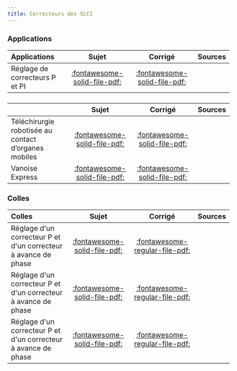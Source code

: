 ```yaml
---
title: Correcteurs des SLCI 
---
```


### Applications 
 
| Applications | Sujet | Corrigé | Sources  | 
| :-------------- | :---: | :-----: | :------: | 
| Réglage de correcteurs P et PI | [:fontawesome-solid-file-pdf:](http://xpessoles-cpge.fr/pdf/Cy_03_01_Activation_01_P_PI_Sujet.pdf) | [:fontawesome-solid-file-pdf:](http://xpessoles-cpge.fr/pdf/Cy_03_01_Activation_01_P_PI_Corrige.pdf) | 
###  
 
|  | Sujet | Corrigé | Sources  | 
| :-------------- | :---: | :-----: | :------: | 
| Téléchirurgie robotisée au contact d’organes mobiles | [:fontawesome-solid-file-pdf:](http://xpessoles-cpge.fr/pdf/Cy_03_01_TD_Synthese_01_Hoeken_Sujet.pdf) | [:fontawesome-solid-file-pdf:](http://xpessoles-cpge.fr/pdf/Cy_03_01_TD_Synthese_01_Hoeken_Corrige.pdf) | 
| Vanoise Express | [:fontawesome-solid-file-pdf:](http://xpessoles-cpge.fr/pdf/Cy_03_01_TD_Synthese_02_VanoiseExp_Sujet.pdf) | [:fontawesome-solid-file-pdf:](http://xpessoles-cpge.fr/pdf/Cy_03_01_TD_Synthese_02_VanoiseExp_Corrige.pdf) | 
### Colles 
 
| Colles | Sujet | Corrigé | Sources  | 
| :-------------- | :---: | :-----: | :------: | 
| Réglage d'un correcteur P et d'un correcteur à avance de phase | [:fontawesome-solid-file-pdf:](http://xpessoles-cpge.fr/pdf/Cy_03_01_Colle_02_P_AP_Sujet.pdf) | [:fontawesome-regular-file-pdf:](http://xpessoles-cpge.fr/pdf/Cy_03_01_Colle_02_P_AP_Corrige.pdf) | 
| Réglage d'un correcteur P et d'un correcteur à avance de phase | [:fontawesome-solid-file-pdf:](http://xpessoles-cpge.fr/pdf/Cy_03_01_Colle_03_P_AP_Sujet.pdf) | [:fontawesome-regular-file-pdf:](http://xpessoles-cpge.fr/pdf/Cy_03_01_Colle_03_P_AP_Corrige.pdf) | 
| Réglage d'un correcteur P et d'un correcteur à avance de phase | [:fontawesome-solid-file-pdf:](http://xpessoles-cpge.fr/pdf/Cy_03_01_Colle_04_P_I_Sujet.pdf) | [:fontawesome-regular-file-pdf:](http://xpessoles-cpge.fr/pdf/Cy_03_01_Colle_04_P_I_Corrige.pdf) | 

